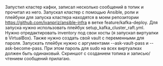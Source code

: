 Запустил кластер кафки, записал несколько сообщений в топик и прочитал из него.
Запускал кластер с помощью Ansible, роли и плейбуки для запуска кластера находятся в моем репозитории https://github.com/ivanpriz/ansible-infra в ветке feature/kafka-deploy.
Для запуска нужно использовать плейбук setup_kafka_cluster_raft.yml. Нужно отредактировать inventory под свои хосты (я запускал виртуалки в VirtualBox). Также нужно создать свой vault с переменными для пароля. Запускать плейбук нужно с аргументами --ask-vault-pass и --ask-become-pass. При этом пароль для sudo на всех виртуалках должен быть одинаковый.
Скриншот с созданием топика и записью/чтением сообщений прилагаю.